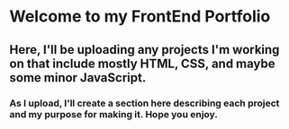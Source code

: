# Welcome to my FrontEnd Portfolio
## Here, I'll be uploading any projects I'm working on that include mostly HTML, CSS, and maybe some minor JavaScript.
### As I upload, I'll create a section here describing each project and my purpose for making it. Hope you enjoy.